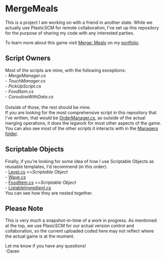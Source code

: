 # MergeMeals
This is a project I am working on with a friend in another state. While we actually use PlasticSCM for remote collaboration, I've set up this repository for the purpose of sharing my code with any interested parties.

To learn more about this game visit [Merge: Meals](https://daren-stottrup.notion.site/Merge-Meals-1f50444c94a7426ebe59e2c6b81f927e) on my [portfolio](https://daren-stottrup.notion.site/Past-Current-Projects-3bc5aac8cfcb4d32af26f20301371155).

## Script Owners
Most of the scripts are mine, with the following exceptions:
*<br> - MergeManager.cs*
*<br> - TouchManager.cs*
*<br> - PickUpScript.cs*
*<br> - FoodItem.cs*
*<br> - CoroutineWithData.cs*
<br><br>
Outside of those, the rest should be mine.
<br>
If you are looking for the most comprehensive script in this repository that I've written, that would be [OrderManager.cs](Assets/Scripts/Managers/OrderManager.cs), as outside of the actual merging operations, it does the legwork for most other aspects of the game. You can also see most of the other scripts it interacts with in the [Managers folder](https://github.com/dangerdaren/MergeMeals/tree/master/Assets/Scripts/Managers).

## Scriptable Objects
Finally, if you're looking for some idea of how I use Scriptable Objects as reusable templates, I'd recommend (in this order):
<br> - [Level.cs](Assets/Scripts/Managers/Level.cs)  <=*Scriptable Object*
<br> - [Wave.cs](Assets/Scripts/Managers/Wave.cs)
<br> - [FoodItem.cs](Assets/Scripts/FoodItems/FoodItem.cs) <=*Scriptable Object*
<br> - [ListableIngredient.cs](Assets/Scripts/FoodItems/ListableIngredient.cs)
<br>
You can see how they are nested together.

## Please Note
This is very much a snapshot-in-time of a work in progress. As mentioned at the top, we use PlasicSCM for our actual version control and collaboration, so the current uploaded coded here may not reflect where the actual game is at the moment.

Let me know if you have any questions!
<br>
-Daren
